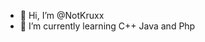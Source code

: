 - 👋 Hi, I’m @NotKruxx
- 🌱 I’m currently learning C++ Java and Php

<!---
NotKruxx/NotKruxx is a ✨ special ✨ repository because its `README.md` (this file) appears on your GitHub profile.
You can click the Preview link to take a look at your changes.
--->
